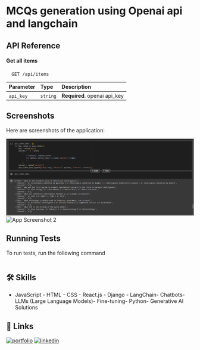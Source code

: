 
# MCQs generation using Openai api and langchain



## API Reference

#### Get all items

```http
  GET /api/items
```

| Parameter | Type     | Description                |
| :-------- | :------- | :------------------------- |
| `api_key` | `string` | **Required**. openai api_key |


## Screenshots

Here are screenshots of the application:

![App Screenshot 1](https://raw.githubusercontent.com/atta541/mcqgen_langchain_agent/main/Screenshot%202024-07-25%20184422.png)
![App Screenshot 2](https://raw.githubusercontent.com/atta541/mcqgen_langchain_agent/main/another-screenshot-raw-url.png)


## Running Tests

To run tests, run the following command

```put openai api key and run all the cells
```

## 🛠 Skills

- JavaScript - HTML - CSS - React.js - Django - LangChain- Chatbots- LLMs (Large Language Models)- Fine-tuning- Python- Generative AI Solutions
## 🔗 Links

[![portfolio](https://img.shields.io/badge/my_portfolio-000?style=for-the-badge&logo=ko-fi&logoColor=white)](https://atta-ur-rehman.vercel.app/)
[![linkedin](https://img.shields.io/badge/linkedin-0A66C2?style=for-the-badge&logo=linkedin&logoColor=white)](https://www.linkedin.com/in/atta-ur-rehman-4104b1181/)

